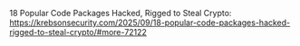 18 Popular Code Packages Hacked, Rigged to Steal Crypto: 
https://krebsonsecurity.com/2025/09/18-popular-code-packages-hacked-rigged-to-steal-crypto/#more-72122